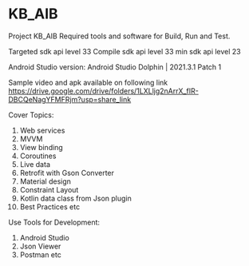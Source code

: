 # KB_AIB

Project KB_AIB Required tools and software for Build, Run and Test.

Targeted sdk api level 33
Compile sdk api level 33
min sdk api level 23

Android Studio version: Android Studio Dolphin | 2021.3.1 Patch 1

Sample video and apk available on following link
https://drive.google.com/drive/folders/1LXLljg2nArrX_fIR-DBCQeNagYFMFRjm?usp=share_link


Cover Topics: 
1) Web services
2) MVVM
3) View binding
4) Coroutines
5) Live data
6) Retrofit with Gson Converter
7) Material design
8) Constraint Layout
9) Kotlin data class from Json plugin
10) Best Practices etc

Use Tools for Development:
1) Android Studio
2) Json Viewer
3) Postman etc
